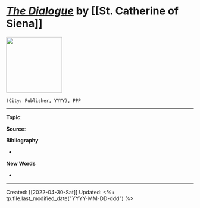 
# [*The Dialogue*]() by [[St. Catherine of Siena]]

<img src="" width=150>

`(City: Publisher, YYYY), PPP`


--- 
**Topic**: 

**Source**: 

**Bibliography**

- 

**New Words**

- 

---
Created: [[2022-04-30-Sat]]
Updated: <%+ tp.file.last_modified_date("YYYY-MM-DD-ddd") %>
